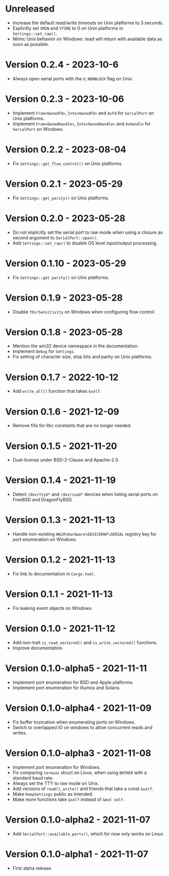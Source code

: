 # Unreleased
- Increase the default read/write timeouts on Unix platforms to 3 seconds.
- Explicitly set `VMIN` and `VTIME` to 0 on Unix platforms in `Settings::set_raw()`.
- Mimic Unix behavior on Windows: read will return with available data as soon as possible.

# Version 0.2.4 - 2023-10-6
- Always open serial ports with the `O_NONBLOCK` flag on Unix.

# Version 0.2.3 - 2023-10-06
- Implement `From<OwnedFd>`, `Into<OwnedFd>` and `AsFd` for `SerialPort` on Unix platforms.
- Implement `From<OwnedHandle>`, `Into<OwnedHandle>` and `AsHandle` for `SerialPort` on Windows.

# Version 0.2.2 - 2023-08-04
- Fix `Settings::get_flow_control()` on Unix platforms.

# Version 0.2.1 - 2023-05-29
- Fix `Settings::get_parity()` on Unix platforms.

# Version 0.2.0 - 2023-05-28
- Do not implicitly set the serial port to raw mode when using a closure as second argument to `SerialPort::open()`.
- Add `Settings::set_raw()` to disable OS level input/output processing.

# Version 0.1.10 - 2023-05-29
- Fix `Settings::get_parity()` on Unix platforms.

# Version 0.1.9 - 2023-05-28
- Disable `fDsrSensitivity` on Windows when configuring flow control.

# Version 0.1.8 - 2023-05-28
- Mention the win32 device namespace in the documentation.
- Implement `Debug` for `Settings`.
- Fix setting of character size, stop bits and parity on Unix platforms.

# Version 0.1.7 - 2022-10-12
- Add `write_all()` function that takes `&self`.

# Version 0.1.6 - 2021-12-09
- Remove fills for libc constants that are no longer needed.

# Version 0.1.5 - 2021-11-20
- Dual-license under BSD-2-Clause and Apache-2.0.

# Version 0.1.4 - 2021-11-19
- Detect `/dev/ttyU*` and `/dev/cuaU*` devices when listing serial ports on FreeBSD and DragonFlyBSD.

# Version 0.1.3 - 2021-11-13
- Handle non-existing `HKLM\Hardware\DEVICEMAP\SERIAL` registry key for port enumeration on Windows.

# Version 0.1.2 - 2021-11-13
- Fix link to documentation in `Cargo.toml`.

# Version 0.1.1 - 2021-11-13
- Fix leaking event objects on Windows.

# Version 0.1.0 - 2021-11-12
- Add non-trait `is_read_vectored()` and `is_write_vectored()` functions.
- Improve documentation.

# Version 0.1.0-alpha5 - 2021-11-11
- Implement port enumeration for BSD and Apple platforms.
- Implement port enumeration for Illumos and Solaris.

# Version 0.1.0-alpha4 - 2021-11-09
- Fix buffer truncation when enumerating ports on Windows.
- Switch to overlapped IO on windows to allow concurrent reads and writes.

# Version 0.1.0-alpha3 - 2021-11-08
- Implement port enumeration for Windows.
- Fix comparing `termios` struct on Linux, when using `BOTHER` with a standard baud rate.
- Always set the TTY to raw mode on Unix.
- Add versions of `read()`, `write()` and friends that take a const `&self`.
- Make `KeepSettings` public as intended.
- Make more functions take `&self` instead of `&mut self`.

# Version 0.1.0-alpha2 - 2021-11-07
- Add `SerialPort::available_ports()`, which for now only works on Linux.

# Version 0.1.0-alpha1 - 2021-11-07
- First alpha release.
